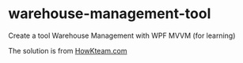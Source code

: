 # warehouse-management-tool
Create a tool Warehouse Management with WPF MVVM (for learning)


The solution is from [HowKteam.com](https://www.howkteam.vn/course/lap-trinh-phan-mem-quan-ly-kho-wpf-mvvm-42)
